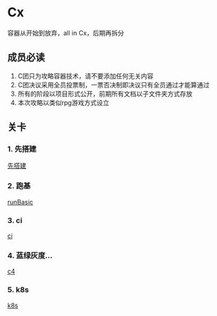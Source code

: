 # Cx
容器从开始到放弃，all in Cx，后期再拆分


## 成员必读
1. C团只为攻略容器技术，请不要添加任何无关内容  
2. C团决议采用全员投票制，一票否决制即决议只有全员通过才能算通过  
3. 所有的阶段以项目形式公开，前期所有文档以子文件夹方式存放  
4. 本次攻略以类似rpg游戏方式设立

## 关卡
### 1. 先搭建
[先搭建](./docs/c1.buildFirst.md)

### 2. 跑基

[runBasic](./docs/c2.runBasic.md)

### 3. ci

[ci](./docs/c3.ci.md)

### 4. 蓝绿灰度...

[c4](./docs/c4.gray.md)

### 5. k8s

[k8s](./docs/c5.k8s.md)